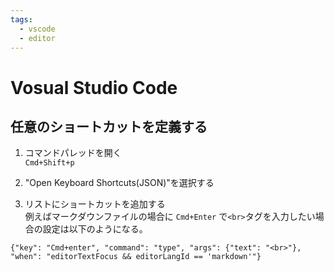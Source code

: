```yaml
---
tags:
  - vscode
  - editor
---
```

# Vosual Studio Code
## 任意のショートカットを定義する
1. コマンドパレッドを開く<br>
`Cmd+Shift+p`

1. "Open Keyboard Shortcuts(JSON)"を選択する

1. リストにショートカットを追加する<br>
例えばマークダウンファイルの場合に `Cmd+Enter` で`<br>`タグを入力したい場合の設定は以下のようになる。
```
{"key": "Cmd+enter", "command": "type", "args": {"text": "<br>"}, "when": "editorTextFocus && editorLangId == 'markdown'"}
```

